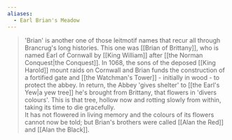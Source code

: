 ```yaml
---
aliases:
  - Earl Brian's Meadow
---
```

> 'Brian' is another one of those leitmotif names that recur all through Brancrug's long histories. This one was [[Brian of Brittany]], who is named Earl of Cornwall by [[King William]] after [[the Norman Conquest|the Conquest]]. In 1068, the sons of the deposed [[King Harold]] mount raids on Cornwall and Brian funds the construction of a fortified gate and [[the Watchman's Tower]] - initially in wood - to protect the abbey. In return, the Abbey 'gives shelter' to [[the Earl's Yew|a yew tree]] he's brought from Brittany, that flowers in 'divers colours'. This is that tree, hollow now and rotting slowly from within, taking its time to die gracefully.  
>It has not flowered in living memory and the colours of its flowers cannot now be told; but Brian's brothers were called [[Alan the Red]] and [[Alan the Black]].